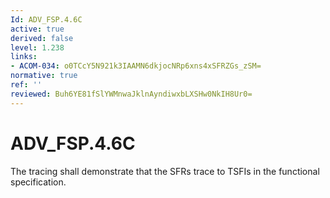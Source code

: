 ```yaml
---
Id: ADV_FSP.4.6C
active: true
derived: false
level: 1.238
links:
- ACOM-034: o0TCcY5N921k3IAAMN6dkjocNRp6xns4xSFRZGs_zSM=
normative: true
ref: ''
reviewed: Buh6YE81fSlYWMnwaJklnAyndiwxbLXSHw0NkIH8Ur0=
---
```


# ADV_FSP.4.6C

The tracing shall demonstrate that the SFRs trace to TSFIs in the functional specification.